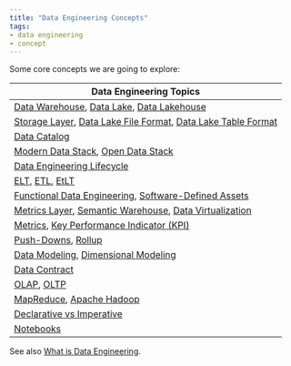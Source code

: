 ```yaml
---
title: "Data Engineering Concepts"
tags:
- data engineering
- concept
---
```

Some core concepts we are going to explore:

| Data Engineering Topics                                                                                                 |
|--------------------------------------------------------------------------------------------------------|
| [Data Warehouse](Data%20Warehouse.md), [Data Lake](Data%20Lake.md), [Data Lakehouse](term/data%20lakehouse.md) |
| [Storage Layer](term/storage%20layer%20object%20store.md), [Data Lake File Format](term/data%20lake%20file%20format.md), [Data Lake Table Format](term/data%20lake%20table%20format.md) |
| [Data Catalog](term/data%20catalog.md)                                                                |
| [Modern Data Stack](term/modern%20data%20stack.md), [Open Data Stack](term/open%20data%20stack.md)    |
| [Data Engineering Lifecycle](term/data%20engineering%20lifecycle.md)                                  |
| [ELT](term/elt.md), [ETL](ETL.md), [EtLT](term/etlt.md)                                          |
| [Functional Data Engineering](term/functional%20data%20engineering.md), [Software-Defined Assets](term/software-defined%20assets.md) |
| [Metrics Layer](term/metrics%20layer.md), [Semantic Warehouse](term/semantic%20warehouse.md), [Data Virtualization](term/data%20virtualization.md) |
| [Metrics](term/metric.md), [Key Performance Indicator (KPI)](term/key%20performance%20indicator%20(kpi).md) |
| [Push-Downs](term/push-down.md), [Rollup](term/rollup.md)                                             |
| [Data Modeling](term/data%20modeling.md), [Dimensional Modeling](term/dimensional%20modeling.md)      |
| [Data Contract](term/data%20contract.md)                                                              |
| [OLAP](term/olap%20(online%20analytical%20processing).md), [OLTP](term/oltp%20(online%20transactional%20processing).md) |
| [MapReduce](term/map%20reduce.md), [Apache Hadoop](term/apache%20hadoop.md)                           |
| [Declarative vs Imperative](term/declarative.md)                                                      |
| [Notebooks](term/notebooks.md)                                                                        |





<!--
- [[Batch processing]] vs [[Streaming Processing]]
- [[Indexing]]
- [[Relational Database]] vs [[NoSQL Database]]
-->

See also [What is Data Engineering](Data%20Engineer.md).
